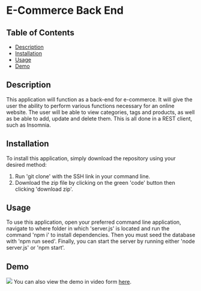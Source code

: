 # E-Commerce Back End
## Table of Contents
  - [Description](#description)
  - [Installation](#installation)
  - [Usage](#usage)
  - [Demo](#demo)

## Description
This application will function as a back-end for e-commerce. It will give the user the ability to perform various functions necessary for an online website. The user will be able to view categories, tags and products, as well as be able to add, update and delete them. This is all done in a REST client, such as Insomnia.

## Installation
To install this application, simply download the repository using your desired method:
1. Run 'git clone' with the SSH link in your command line.
2. Download the zip file by clicking on the green 'code' button then clicking 'download zip'.

## Usage
To use this application, open your preferred command line application, navigate to where folder in which 'server.js' is located and run the command 'npm i' to install dependencies. Then you must seed the database with 'npm run seed'. Finally, you can start the server by running either 'node server.js' or 'npm start'.

## Demo
<img src="./assets/gifDemo.gif">
You can also view the demo in video form <a href='https://watch.screencastify.com/v/woPVVoVNqKpNIFEow7Pr'>here</a>.